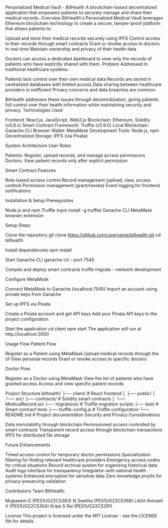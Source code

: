 Personalized Medical Vault - BitHealth
A blockchain-based decentralized application that empowers patients to securely manage and share their medical records.
Overview
BitHealth's Personalized Medical Vault leverages Ethereum blockchain technology to create a secure, tamper-proof platform that allows patients to:

Upload and store their medical records securely using IPFS
Control access to their records through smart contracts
Grant or revoke access to doctors in real-time
Maintain ownership and privacy of their health data

Doctors can access a dedicated dashboard to view only the records of patients who have explicitly shared with them.
Problem Addressed
In traditional healthcare systems:

Patients lack control over their own medical data
Records are stored in centralized databases with limited access
Data sharing between healthcare providers is inefficient
Privacy concerns and data breaches are common

BitHealth addresses these issues through decentralization, giving patients full control over their health information while maintaining security and privacy.
Technologies Used

Frontend: React.js, JavaScript, Web3.js
Blockchain: Ethereum, Solidity (v0.8.x)
Smart Contract Framework: Truffle (v5.9.0)
Local Blockchain: Ganache CLI
Browser Wallet: MetaMask
Development Tools: Node.js, npm
Decentralized Storage: IPFS (via Pinata)

System Architecture
User Roles

Patients: Register, upload records, and manage access permissions
Doctors: View patient records only after explicit permission

Smart Contract Features

Role-based access control
Record management (upload, view, access control)
Permission management (grant/revoke)
Event logging for frontend notifications

Installation & Setup
Prerequisites

Node.js and npm
Truffle (npm install -g truffle)
Ganache CLI
MetaMask browser extension

Setup Steps

Clone the repository
git clone https://github.com/username/bithealth.git
cd bithealth

Install dependencies
npm install

Start Ganache CLI
ganache-cli --port 7545

Compile and deploy smart contracts
truffle migrate --network development

Configure MetaMask

Connect MetaMask to Ganache (localhost:7545)
Import an account using private keys from Ganache


Set up IPFS via Pinata

Create a Pinata account and get API keys
Add your Pinata API keys to the project configuration


Start the application
cd client
npm start
The application will run at http://localhost:3000

Usage Flow
Patient Flow

Register as a Patient using MetaMask
Upload medical records through the UI
View personal records
Grant or revoke access to specific doctors

Doctor Flow

Register as a Doctor using MetaMask
View the list of patients who have granted access
Access and view specific patient records

Project Structure
bithealth/
├── client/                  # React frontend
│   ├── public/
│   └── src/
├── contracts/               # Solidity smart contracts
│   └── MedicalRecord.sol
├── migrations/              # Truffle migration scripts
├── test/                    # Smart contract tests
├── truffle-config.js        # Truffle configuration
└── README.md                # Project documentation
Security and Privacy Considerations

Data immutability through blockchain
Permissioned access controlled by smart contracts
Transparent record access through blockchain transactions
IPFS for distributed file storage

Future Enhancements

Timed access control for temporary doctor permissions
Specialization filtering for finding relevant healthcare providers
Emergency access codes for critical situations
Record archival system for organizing historical data
Audit logs interface for transparency
Integration with national health systems
Enhanced encryption for sensitive data
Zero-knowledge proofs for privacy-preserving validation

Contributors
Team BitHealth:

Mujaseem D (PES1UG22CS363)
N Swetha (PES1UG22CS368)
Likhit Avinash V (PES1UG22CS304)
Kripa S Rai (PES1UG22CS291)

License
This project is licensed under the MIT License - see the LICENSE file for details.
